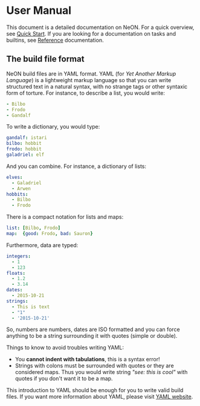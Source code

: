 User Manual
===========

This document is a detailed documentation on NeON. For a quick overview, see
[Quick Start](quickstart.md). If you are looking for a documentation on tasks
and builtins, see [Reference](reference.md) documentation.

The build file format
---------------------

NeON build files are in YAML format. YAML (for *Yet Another Markup Language*)
is a lightweight markup language so that you can write structured text in a
natural syntax, with no strange tags or other syntaxic form of torture. For
instance, to describe a list, you would write:

```yaml
- Bilbo
- Frodo
- Gandalf
```
To write a dictionary, you would type:

```yaml
gandalf: istari
bilbo: hobbit
frodo: hobbit
galadriel: elf
```

And you can combine. For instance, a dictionary of lists:

```yaml
elves:
  - Galadriel
  - Arwen
hobbits:
  - Bilbo
  - Frodo
```

There is a compact notation for lists and maps:

```yaml
list: [Bilbo, Frodo]
map:  {good: Frodo, bad: Sauron}
```

Furthermore, data are typed:

```yaml
integers:
  - 1
  - 123
floats:
  - 1.2
  - 3.14
dates:
  - 2015-10-21
strings:
  - This is text
  - "1"
  - '2015-10-21'
```

So, numbers are numbers, dates are ISO formatted and you can force anything to
be a string surrounding it with quotes (simple or double).

Things to know to avoid troubles writing YAML:

- You **cannot indent with tabulations**, this is a syntax error!
- Strings with colons must be surrounded with quotes or they are considered
  maps. Thus you would write string *"see: this is cool"* with quotes if you
  don't want it to be a map.

This introduction to YAML should be enough for you to write valid build files.
If you want more information about YAML, please visit
[YAML website](http://yaml.org).
